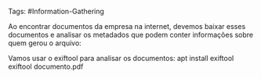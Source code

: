 Tags: #Information-Gathering

Ao encontrar documentos da empresa na internet, devemos baixar esses documentos e analisar os metadados que podem conter informações sobre quem gerou o arquivo:

Vamos usar o exiftool para analisar os documentos:
	apt install exiftool
	exiftool documento.pdf